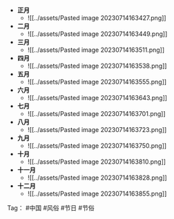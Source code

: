 - **正月**
	- ![[../assets/Pasted image 20230714163427.png]]
- **二月**
	- ![[../assets/Pasted image 20230714163449.png]]
- **三月**
	- ![[../assets/Pasted image 20230714163511.png]]
- **四月**
	- ![[../assets/Pasted image 20230714163538.png]]
- **五月**
	- ![[../assets/Pasted image 20230714163555.png]]
- **六月**
	- ![[../assets/Pasted image 20230714163643.png]]
- **七月**
	- ![[../assets/Pasted image 20230714163701.png]]
- **八月**
	- ![[../assets/Pasted image 20230714163723.png]]
- **九月**
	- ![[../assets/Pasted image 20230714163750.png]]
- **十月**
	- ![[../assets/Pasted image 20230714163810.png]]
- **十一月**
	- ![[../assets/Pasted image 20230714163828.png]]
- **十二月**
	- ![[../assets/Pasted image 20230714163855.png]]

Tag： #中国 #风俗 #节日 #节俗
